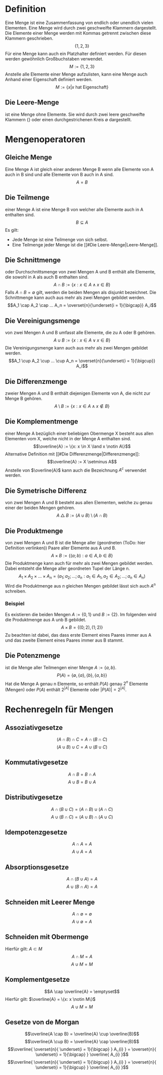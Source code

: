 # Definition
Eine Menge ist eine Zusammenfassung von endlich oder unendlich vielen Elementen. Eine Menge wird durch zwei geschweifte Klammern dargestellt. Die Elemente einer Menge werden mit Kommas getrennt zwischen diese Klammern geschrieben.
$$\{1, 2, 3\}$$
Für eine Menge kann auch ein Platzhalter definiert werden. Für diesen werden gewöhnlich Großbuchstaben verwendet.
$$M := \{1, 2, 3\}$$
Anstelle alle Elemente einer Menge aufzulisten, kann eine Menge auch Anhand einer Eigenschaft definiert werden.
$$M := \{x | x \text{ hat Eigenschaft}\}$$
## Die Leere-Menge
ist eine Menge ohne Elemente. Sie wird durch zwei leere geschweifte Klammern $\{\}$ oder einen durchgestrichenen Kreis $\emptyset$ dargestellt.
# Mengenoperatoren
## Gleiche Menge
Eine Menge A ist gleich einer anderen Menge B wenn alle Elemente von A auch in B sind und alle Elemente von B auch in A sind.
$$A = B$$
## Die Teilmenge
einer Menge A ist eine Menge B von welcher alle Elemente auch in A enthalten sind.
$$B \subseteq A$$
Es gilt:
- Jede Menge ist eine Teilmenge von sich selbst.
- Eine Teilmenge jeder Menge ist die [[#Die Leere-Menge|Leere-Menge]].
## Die Schnittmenge
oder Durchschnittsmenge von zwei Mengen A und B enthält alle Elemente, die sowohl in A als auch B enthalten sind.
$$A \cap B := \{x: x \in A \land x \in B\}$$
Falls $A \cap B = \emptyset$ gilt, werden die beiden Mengen als disjunkt bezeichnet.
Die Schnittmenge kann auch aus mehr als zwei Mengen gebildet werden.
$$A_1 \cap A_2 \cap ... A_n = \overset{n}{\underset{i = 1}{\bigcap}} A_i$$
## Die Vereinigungsmenge
von zwei Mengen A und B umfasst alle Elemente, die zu A oder B gehören.
$$A \cup B := \{x: x \in A \lor x \in B\}$$
Die Vereinigungsmenge kann auch aus mehr als zwei Mengen gebildet werden.
$$A_1 \cup  A_2 \cup ... \cup A_n = \overset{n}{\underset{i = 1}{\bigcup}} A_i$$
## Die Differenzmenge
zweier Mengen A und B enthält diejenigen Elemente von A, die nicht zur Menge B gehören.
$$A \setminus B := \{x: x \in A \land x \notin B\}$$
## Die Komplementmenge
einer Menge A bezüglich einer beliebigen Obermenge X besteht aus allen Elementen vom X, welche nicht in der Menge A enthalten sind.
$$\overline{A} := \{x: x \in X \land x \notin A\}$$
Alternative Definition mit [[#Die Differenzmenge|Differenzmenge]]:
$$\overline{A} := X \setminus A$$
Anstelle von $\overline{A}$ kann auch die Bezeichnung $A^{c}$ verwendet werden.
## Die Symetrische Differenz
von zwei Mengen A und B besteht aus allen Elementen, welche zu genau einer der beiden Mengen gehören.
$$A \bigtriangleup B := (A \cup B) \setminus (A \cap B)$$
## Die Produktmenge
von zwei Mengen A und B ist die Menge aller (geordneten (ToDo: hier Definition verlinken)) Paare aller Elemente aus A und B.
$$A \times B := \{(a; b): a \in A, b \in B\}$$
Die Produktmenge kann auch für mehr als zwei Mengen gebildet werden. Dabei entsteht die Menge aller geordneten Tupel der Länge n.
$$A_1 \times A_2 \times ... \times A_n = (a_1; a_2; ... ; a_n: a_1 \in A_1, a_2 \in A_2; ... ; a_n \in A_n)$$
Wird die Produktmenge aus $n$ gleichen Mengen gebildet lässt sich auch $A^n$ schreiben.
### Beispiel
Es existieren die beiden Mengen $A := \{0, 1\}$ und $B := \{2\}$. Im folgenden wird die Produktmenge aus A unb B gebildet.
$$A \times B = \{(0; 2), (1; 2)\}$$
Zu beachten ist dabei, das dass erste Element eines Paares immer aus A und das zweite Element eines Paares immer aus B stammt.
## Die Potenzmenge
ist die Menge aller Teilmengen einer Menge $A := \{a, b\}$.
$$P(A) = \{\emptyset, \{a\}, \{b\}, \{a, b\}\}$$
Hat die Menge A genau n Elemente, so enthält $P(A)$ genau $2^n$ Elemente (Mengen) oder $P(A)$ enthält $2^{|A|}$ Elemente oder $|P(A)| = 2^{|A|}$.
# Rechenregeln für Mengen
## Assoziativgesetze
$$(A \cap B) \cap C = A \cap (B \cap C)$$
$$(A \cup B) \cup C = A \cup (B \cup C)$$
## Kommutativgesetze
$$A \cap B = B \cap A$$
$$A \cup B = B \cup A$$
## Distributivgesetze
$$A \cap (B \cup C) = (A \cap B) \cup (A \cap C)$$
$$A \cup (B \cap C) = (A \cup B) \cap (A \cup C)$$
## Idempotenzgesetze
$$A \cap A = A$$
$$A \cup A = A$$
## Absorptionsgesetze
$$A \cap (B \cup A) = A$$
$$A \cup (B \cap A) = A$$
## Schneiden mit Leerer Menge
$$A \cap \emptyset = \emptyset$$
$$A \cup \emptyset = A$$
## Schneiden mit Obermenge
Hierfür gilt: $A \subset M$
$$A \cap M = A$$
$$A \cup M = M$$
## Komplementgesetze
$$A \cap \overline{A} = \emptyset$$
Hierfür gilt: $\overline{A} = \{x: x \notin M\}$
$$A \cup M = M$$
## Gesetze von de Morgan
$$\overline{A \cap B} = \overline{A} \cup \overline{B}$$
$$\overline{A \cup B} = \overline{A} \cap \overline{B}$$
$$\overline{ \overset{n}{ \underset{i = 1}{\bigcap} } A_{i} } = \overset{n}{ \underset{i = 1}{\bigcap} } \overline{ A_{i} }$$
$$\overline{ \overset{n}{ \underset{i = 1}{\bigcup} } A_{i} } = \overset{n}{ \underset{i = 1}{\bigcup} } \overline{ A_{i} }$$